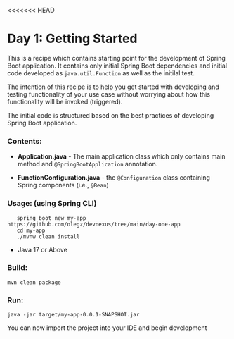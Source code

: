 <<<<<<< HEAD
# Day 1: Getting Started

This is a recipe which contains starting point for the development of Spring Boot application.
It contains only initial Spring Boot dependencies and initial code developed as `java.util.Function` as well as the initilal test.

The intention of this recipe is to help you get started with developing and testing functionality of your use case without 
worrying about how this functionality will be invoked (triggered).

The initial code is structured based on the best practices of developing Spring Boot application.

### Contents:
- **Application.java** - The main application class which only contains main method and `@SpringBootApplication` annotation.

- **FunctionConfiguration.java** - the `@Configuration` class containing Spring components (i.e., `@Bean`)  

### Usage: (using Spring CLI)

```
   spring boot new my-app https://github.com/olegz/devnexus/tree/main/day-one-app
   cd my-app
   ./mvnw clean install
```



* Java 17 or Above

### Build:
```
mvn clean package
```

### Run:
```
java -jar target/my-app-0.0.1-SNAPSHOT.jar
```

You can now import the project into your IDE and begin development
